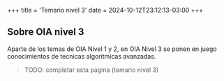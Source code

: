 +++
title = 'Temario nivel 3'
date = 2024-10-12T23:12:13-03:00
+++

## Sobre OIA nivel 3

Aparte de los temas de OIA Nivel 1 y 2, en OIA Nivel 3 se ponen en juego
conocimientos de tecnicas algoritmicas avanzadas.

> TODO: completar esta pagina (temario nivel 3)
